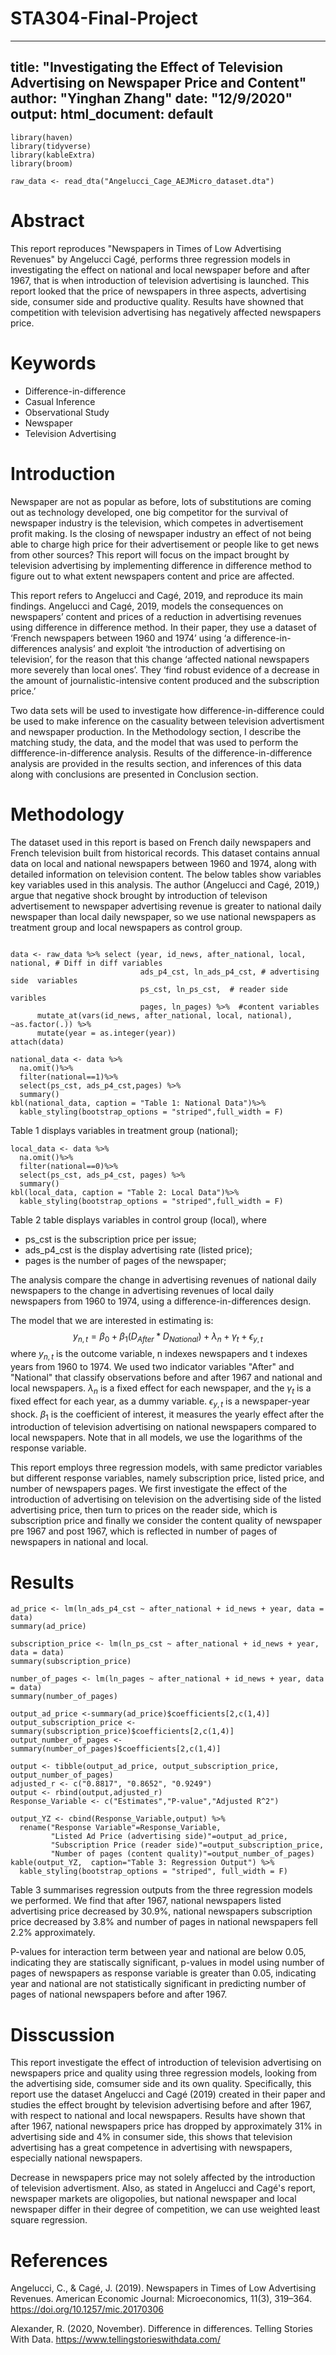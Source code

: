 # STA304-Final-Project
---
title: "Investigating the Effect of Television Advertising on Newspaper Price and Content"
author: "Yinghan Zhang"
date: "12/9/2020"
output:
  html_document: default
---
```{r, include=FALSE}
library(haven)
library(tidyverse)
library(kableExtra)
library(broom)
```

```{r, include=FALSE}
raw_data <- read_dta("Angelucci_Cage_AEJMicro_dataset.dta")
```
# Abstract
This report reproduces "Newspapers in Times of Low Advertising Revenues" by Angelucci Cagé, performs three regression models in investigating the effect on national and local newspaper before and after 1967, that is when introduction of television advertising is launched. This report looked that the price of newspapers in three aspects, advertising side, consumer side and productive quality. Results have showned that competition with television advertising has negatively affected newspapers price.


# Keywords
- Difference-in-difference
- Casual Inference
- Observational Study
- Newspaper
- Television Advertising


# Introduction
Newspaper are not as popular as before, lots of substitutions are coming out as technology developed, one big competitor for the survival of newspaper industry is the television, which competes in advertisement profit making. Is the closing of newspaper industry an effect of not being able to charge high price for their advertisement or people like to get news from other sources? This report will focus on the impact brought by television advertising by implementing difference in difference method to figure out to what extent newspapers content and price are affected.

This report refers to Angelucci and Cagé, 2019, and reproduce its main findings. Angelucci and Cagé, 2019, models the consequences on newspapers’ content and prices of a reduction in advertising revenues using difference in difference method. In their paper, they use a dataset of ‘French newspapers between 1960 and 1974’ using ‘a difference-in-differences analysis’ and exploit ‘the introduction of advertising on television’, for the reason that this change ‘affected national newspapers more severely than local ones’. They ‘find robust evidence of a decrease in the amount of journalistic-intensive content produced and the subscription price.’

Two data sets will be used to investigate how difference-in-difference could be used to make inference on the casuality between television advertisment and newspaper production. In the Methodology section, I describe the matching study, the data, and the model that was used to perform the diffference-in-difference analysis. Results of the difference-in-difference analysis are provided in the results section, and inferences of this data along with conclusions are presented in Conclusion section.


# Methodology
The dataset used in this report is based on French daily newspapers and French television built from historical records. This dataset contains annual data on local and national newspapers between 1960 and 1974, along with detailed information on television content. The below tables show variables key variables used in this analysis. The author (Angelucci and Cagé, 2019,) argue that negative shock brought by introduction of televison advertisement to newspaper advertising revenue is greater to national daily newspaper than local daily newspaper, so we use national newspapers as treatment group and local newspapers as control group.
```{r, message=FALSE, echo=FALSE}

data <- raw_data %>% select (year, id_news, after_national, local, national, # Diff in diff variables
                             ads_p4_cst, ln_ads_p4_cst, # advertising side  variables
                             ps_cst, ln_ps_cst,  # reader side  varibles
                             pages, ln_pages) %>%  #content variables
      mutate_at(vars(id_news, after_national, local, national), ~as.factor(.)) %>% 
      mutate(year = as.integer(year))
attach(data)

national_data <- data %>% 
  na.omit()%>%
  filter(national==1)%>%
  select(ps_cst, ads_p4_cst,pages) %>%
  summary()
kbl(national_data, caption = "Table 1: National Data")%>%
  kable_styling(bootstrap_options = "striped",full_width = F)
```
Table 1 displays variables in treatment group (national); 

```{r,echo=FALSE}
local_data <- data %>% 
  na.omit()%>%
  filter(national==0)%>%
  select(ps_cst, ads_p4_cst, pages) %>%
  summary()
kbl(local_data, caption = "Table 2: Local Data")%>%
  kable_styling(bootstrap_options = "striped",full_width = F)
```

Table 2 table displays variables in control group (local), where

* ps_cst is the subscription price per issue;
* ads_p4_cst is the display advertising rate (listed price);
* pages is the number of pages of the newspaper;

The analysis compare the change in advertising revenues of national daily newspapers to the change in advertising revenues of local daily newspapers from 1960 to 1974, using a difference-in-differences design.

The model that we are interested in estimating is:
  $$y_{n,t} = {\beta_0} + {\beta_1}(D_{After}*D_{National}) + \lambda_n + \gamma_t + \epsilon_{y,t}$$
where $y_{n,t}$ is the outcome variable, n indexes newspapers and t indexes years from 1960 to 1974. We used two indicator variables "After" and "National" that classify observations before and after 1967 and national and local newspapers. $\lambda_n$ is a fixed effect for each newspaper, and the $\gamma_t$ is a fixed effect for each year, as a dummy variable. $\epsilon_{y,t}$ is a newspaper-year shock. $\beta_1$ is the coefficient of interest, it measures the yearly effect after the introduction of television advertising on national newspapers compared to local newspapers. Note that in all models, we use the logarithms of the response variable.

This report employs three regression models, with same predictor variables but different response variables, namely subscription price, listed price, and number of newspapers pages.
We first investigate the effect of the introduction of advertising on television on the advertising side of the listed advertising price, then turn to prices on the reader side, which is subscription price and finally we consider the content quality of newspaper pre 1967 and post 1967, which is reflected in number of pages of newspapers in national and local.


# Results

```{r, include=FALSE,}
ad_price <- lm(ln_ads_p4_cst ~ after_national + id_news + year, data = data)
summary(ad_price)

subscription_price <- lm(ln_ps_cst ~ after_national + id_news + year, data = data)
summary(subscription_price)

number_of_pages <- lm(ln_pages ~ after_national + id_news + year, data = data)
summary(number_of_pages)

```

```{r, echo=FALSE}
output_ad_price <-summary(ad_price)$coefficients[2,c(1,4)]
output_subscription_price <-summary(subscription_price)$coefficients[2,c(1,4)]
output_number_of_pages <-summary(number_of_pages)$coefficients[2,c(1,4)]

output <- tibble(output_ad_price, output_subscription_price, output_number_of_pages)
adjusted_r <- c("0.8817", "0.8652", "0.9249")
output <- rbind(output,adjusted_r)
Response_Variable <- c("Estimates","P-value","Adjusted R^2")

output_YZ <- cbind(Response_Variable,output) %>% 
  rename("Response Variable"=Response_Variable, 
         "Listed Ad Price (advertising side)"=output_ad_price,
         "Subscription Price (reader side)"=output_subscription_price,
         "Number of pages (content quality)"=output_number_of_pages)
kable(output_YZ,  caption="Table 3: Regression Output") %>% 
  kable_styling(bootstrap_options = "striped", full_width = F)
```
Table 3 summarises regression outputs from the three regression models we performed. We find that after 1967, national newspapers listed advertising price decreased by 30.9%, national newspapers subscription price decreased by 3.8% and number of pages in national newspapers fell 2.2% approximately.

P-values for interaction term between year and national are below 0.05, indicating they are statiscally significant, p-values in model using number of pages of newspapers as response variable is greater than 0.05, indicating year and national are not statistically significant in predicting number of pages of national newspapers before and after 1967.


# Disscussion
This report investigate the effect of introduction of television advertising on newspapers price and quality using three regression models, looking from the advertising side, comsumer side and its own quality. Specifically, this report use the dataset Angelucci and Cagé (2019) created in their paper and studies the effect brought by television advertising before and after 1967, with respect to national and local newspapers. Results have shown that after 1967, national newspapers price has dropped by approximately 31% in advertising side and 4% in consumer side, this shows that television advertising has a great competence in advertising with newspapers, especially national newspapers. 

Decrease in newspapers price may not solely affected by the introduction of television advertisment. Also, as stated in Angelucci and Cagé's report, newspaper markets are oligopolies, but national newspaper and local newspaper differ in their degree of competition, we can use weighted least square regression.

# References
Angelucci, C., & Cagé, J. (2019). Newspapers in Times of Low Advertising Revenues. American Economic Journal: Microeconomics, 11(3), 319–364. 
  https://doi.org/10.1257/mic.20170306
  
Alexander, R. (2020, November). Difference in differences. Telling Stories With Data. https://www.tellingstorieswithdata.com/

